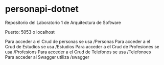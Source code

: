 # personapi-dotnet
Repositorio del Laboratorio 1 de Arquitectura de Software

Puerto: 5053 o localhost 

Para acceder a el Crud de personas se usa /Personas
Para acceder a el Crud de Estudios se usa /Estudios
Para acceder a el Crud de Profesiones se usa /Profesions
Para acceder a el Crud de Telefonos se usa /Telefonoes
Para acceder al Swagger utiliza /swagger
